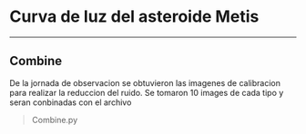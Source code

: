 # Curva de luz del asteroide Metis
---

## Combine

De la jornada de observacion se obtuvieron las imagenes de calibracion para realizar la reduccion del ruido.
Se tomaron 10 images de cada tipo y seran conbinadas con el archivo 

> Combine.py
